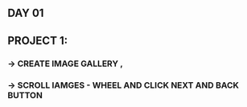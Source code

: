 ## DAY 01

## PROJECT 1:
### -> CREATE IMAGE GALLERY ,
### -> SCROLL IAMGES - WHEEL AND CLICK NEXT AND BACK BUTTON

